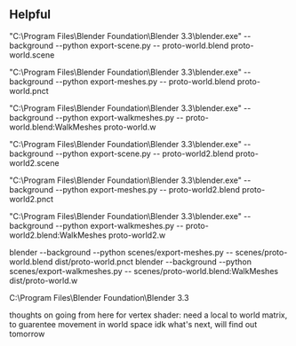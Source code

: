 
## Helpful
"C:\Program Files\Blender Foundation\Blender 3.3\blender.exe" --background --python export-scene.py -- proto-world.blend proto-world.scene


"C:\Program Files\Blender Foundation\Blender 3.3\blender.exe" --background --python export-meshes.py -- proto-world.blend proto-world.pnct

"C:\Program Files\Blender Foundation\Blender 3.3\blender.exe" --background --python export-walkmeshes.py -- proto-world.blend:WalkMeshes proto-world.w


"C:\Program Files\Blender Foundation\Blender 3.3\blender.exe" --background --python export-scene.py -- proto-world2.blend proto-world2.scene


"C:\Program Files\Blender Foundation\Blender 3.3\blender.exe" --background --python export-meshes.py -- proto-world2.blend proto-world2.pnct

"C:\Program Files\Blender Foundation\Blender 3.3\blender.exe" --background --python export-walkmeshes.py -- proto-world2.blend:WalkMeshes proto-world2.w


blender --background --python scenes/export-meshes.py -- scenes/proto-world.blend dist/proto-world.pnct
blender --background --python scenes/export-walkmeshes.py -- scenes/proto-world.blend:WalkMeshes dist/proto-world.w

C:\Program Files\Blender Foundation\Blender 3.3

thoughts on going from here for vertex shader:
need a local to world matrix, to guarentee movement in world space
idk what's next, will find out tomorrow